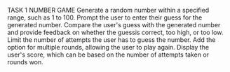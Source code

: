 TASK 1
NUMBER GAME
Generate a random number within a specified range, such as 1 to 100.
Prompt the user to enter their guess for the generated number.
Compare the user's guess with the generated number and provide feedback on whether the guessis correct, too high, or too low.
Limit the number of attempts the user has to guess the number.
Add the option for multiple rounds, allowing the user to play again.
Display the user's score, which can be based on the number of attempts taken or rounds won.
